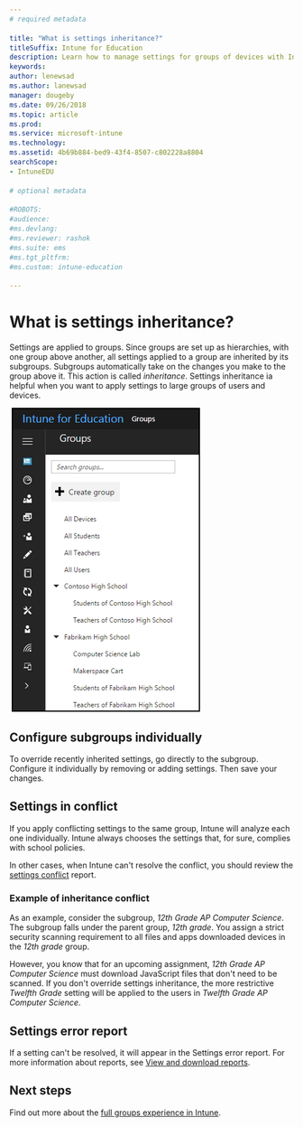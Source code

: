 ```yaml
---
# required metadata

title: "What is settings inheritance?"
titleSuffix: Intune for Education
description: Learn how to manage settings for groups of devices with Intune for Education.
keywords:
author: lenewsad
ms.author: lanewsad
manager: dougeby
ms.date: 09/26/2018
ms.topic: article
ms.prod:
ms.service: microsoft-intune
ms.technology:
ms.assetid: 4b69b884-bed9-43f4-8507-c802228a8804
searchScope:
- IntuneEDU

# optional metadata

#ROBOTS:
#audience:
#ms.devlang:
#ms.reviewer: rashok
#ms.suite: ems
#ms.tgt_pltfrm:
#ms.custom: intune-education

---
```


# What is settings inheritance?

Settings are applied to groups. Since groups are set up as hierarchies, with one group above another, all settings applied to a group are inherited by its subgroups. Subgroups automatically take on the changes you make to the group above it. This action is called _inheritance_. Settings inheritance ia helpful when you want to apply settings to large groups of users and devices.  


  ![A tree of groups of and subgroups.](./media/groups-002-inheritance.png)  


## Configure subgroups individually  

To override recently inherited settings, go directly to the subgroup. Configure it individually by removing or adding settings. Then save your changes.

## Settings in conflict  

If you apply conflicting settings to the same group, Intune will analyze each one individually. Intune always chooses the settings that, for sure, complies with school policies.

In other cases, when Intune can't resolve the conflict, you should review the [settings conflict](what-are-reports.md) report.

### Example of inheritance conflict  

As an example, consider the subgroup, *12th Grade AP Computer Science*. The subgroup falls under the parent group, *12th grade*. You assign a strict security scanning requirement to all files and apps downloaded devices in the *12th grade* group.

However, you know that for an upcoming assignment, *12th Grade AP Computer Science* must download JavaScript files that don't need to be scanned. If you don't override settings inheritance, the more restrictive *Twelfth Grade* setting will be applied to the users in *Twelfth Grade AP Computer Science*.

## Settings error report

If a setting can't be resolved, it will appear in the Settings error report. For more information about reports, see [View and download reports](what-are-reports.md).  

## Next steps  
Find out more about the [full groups experience in Intune](https://docs.microsoft.com/intune/deploy-use/use-groups-to-manage-users-and-devices-with-microsoft-intune).
